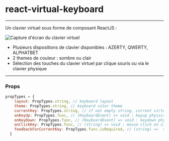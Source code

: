 # react-virtual-keyboard

---

Un clavier virtuel sous forme de composant ReactJS :

![Capture d'écran du clavier virtuel](https://github.com/Jrmy-Msn/react-virtual-keyboard/docs/screenshot_1.png)

- Plusieurs dispositions de clavier disponibles : AZERTY, QWERTY, ALPHATBET
- 2 themes de couleur : sombre ou clair
- Sélection des touches du clavier virtuel par clique souris ou via le clavier physique

---

### Props

```js
propTypes = {
    layout: PropTypes.string, // keyboard layout
    theme: PropTypes.string, // keyboard color theme
    currentKey: PropTypes.string, // if not empty string, current virtual key selected
    onKeyUp: PropTypes.func, // (KeyboardEvent) => void : keyup physical keyboard event handler
    onKeyDown: PropTypes.func, // (KeyboardEvent) => void : keydown physical keyboard event handler
    onClickKey: PropTypes.func, // (string) => void : mouse click on virtual key event handler
    feedbackForCurrentKey: PropTypes.func.isRequired, // (string) =>  string : define a CSS classname
  }
```